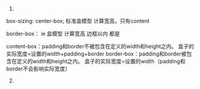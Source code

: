 1.
box-sizing:
center-box;  标准盒模型
计算宽高，只有content

border-box：
ie 盒模型
计算宽高 边框以内 都是


content-box：padding和border不被包含在定义的width和height之内。 
盒子的实际宽度=设置的width+padding+border
border-box：padding和border被包含在定义的width和height之内。 
盒子的实际宽度=设置的width（padding和border不会影响实际宽度）

2.